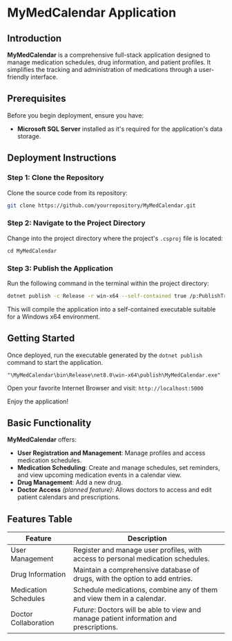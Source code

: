 # MyMedCalendar Application

## Introduction
**MyMedCalendar** is a comprehensive full-stack application designed to manage medication schedules, drug information, and patient profiles. It simplifies the tracking and administration of medications through a user-friendly interface.

## Prerequisites
Before you begin deployment, ensure you have:
- **Microsoft SQL Server** installed as it's required for the application's data storage.

## Deployment Instructions

### Step 1: Clone the Repository
Clone the source code from its repository:
```bash
git clone https://github.com/yourrepository/MyMedCalendar.git
```

### Step 2: Navigate to the Project Directory
Change into the project directory where the project's `.csproj` file is located:
```
cd MyMedCalendar
```

### Step 3: Publish the Application
Run the following command in the terminal within the project directory:
```bash
dotnet publish -c Release -r win-x64 --self-contained true /p:PublishTrimmed=false
```

This will compile the application into a self-contained executable suitable for a Windows x64 environment.

## Getting Started
Once deployed, run the executable generated by the `dotnet publish` command to start the application.
```
"\MyMedCalendar\bin\Release\net8.0\win-x64\publish\MyMedCalendar.exe"
```

Open your favorite Internet Browser and visit:
```http://localhost:5000```

Enjoy the application!

## Basic Functionality
**MyMedCalendar** offers:

- **User Registration and Management**: Manage profiles and access medication schedules.
- **Medication Scheduling**: Create and manage schedules, set reminders, and view upcoming medication events in a calendar view.
- **Drug Management**: Add a new drug.
- **Doctor Access** *(planned feature)*: Allows doctors to access and edit patient calendars and prescriptions.

## Features Table
| Feature | Description |
| ------- | ----------- |
| User Management | Register and manage user profiles, with access to personal medication schedules. |
| Drug Information | Maintain a comprehensive database of drugs, with the option to add entries. |
| Medication Schedules | Schedule medications, combine any of them and view them in a calendar. |
| Doctor Collaboration | *Future*: Doctors will be able to view and manage patient information and prescriptions. |





